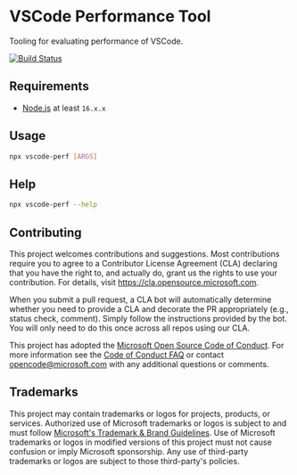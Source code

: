 # VSCode Performance Tool

Tooling for evaluating performance of VSCode.

[![Build Status](https://dev.azure.com/monacotools/Monaco/_apis/build/status/npm/vscode/vscode-perf?repoName=microsoft%2Fvscode-perf&branchName=main)](https://dev.azure.com/monacotools/Monaco/_build/latest?definitionId=451&repoName=microsoft%2Fvscode-perf&branchName=main)

## Requirements

-   [Node.js](https://nodejs.org/en/) at least `16.x.x`

## Usage

```sh
npx vscode-perf [ARGS]
```

## Help

```sh
npx vscode-perf --help
```

## Contributing

This project welcomes contributions and suggestions. Most contributions require
you to agree to a Contributor License Agreement (CLA) declaring that you have
the right to, and actually do, grant us the rights to use your contribution. For
details, visit https://cla.opensource.microsoft.com.

When you submit a pull request, a CLA bot will automatically determine whether
you need to provide a CLA and decorate the PR appropriately (e.g., status check,
comment). Simply follow the instructions provided by the bot. You will only need
to do this once across all repos using our CLA.

This project has adopted the
[Microsoft Open Source Code of Conduct](https://opensource.microsoft.com/codeofconduct/).
For more information see the
[Code of Conduct FAQ](https://opensource.microsoft.com/codeofconduct/faq/) or
contact [opencode@microsoft.com](mailto:opencode@microsoft.com) with any
additional questions or comments.

## Trademarks

This project may contain trademarks or logos for projects, products, or
services. Authorized use of Microsoft trademarks or logos is subject to and must
follow
[Microsoft's Trademark & Brand Guidelines](https://www.microsoft.com/en-us/legal/intellectualproperty/trademarks/usage/general).
Use of Microsoft trademarks or logos in modified versions of this project must
not cause confusion or imply Microsoft sponsorship. Any use of third-party
trademarks or logos are subject to those third-party's policies.
